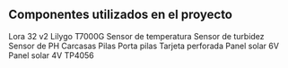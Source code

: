 ## Componentes utilizados en el proyecto

Lora 32 v2
Lilygo T7000G
Sensor de temperatura
Sensor de turbidez
Sensor de PH
Carcasas
Pilas
Porta pilas
Tarjeta perforada
Panel solar 6V
Panel solar 4V
TP4056

